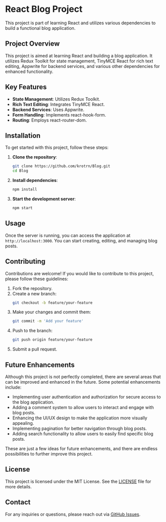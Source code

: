 # React Blog Project

This project is part of learning React and utilizes various dependencies to build a functional blog application.

## Project Overview

This project is aimed at learning React and building a blog application. It utilizes Redux Toolkit for state management, TinyMCE React for rich text editing, Appwrite for backend services, and various other dependencies for enhanced functionality.

## Key Features

- **State Management**: Utilizes Redux Toolkit.
- **Rich Text Editing**: Integrates TinyMCE React.
- **Backend Services**: Uses Appwrite.
- **Form Handling**: Implements react-hook-form.
- **Routing**: Employs react-router-dom.

## Installation

To get started with this project, follow these steps:

1. **Clone the repository**:
    ```sh
    git clone https://github.com/krotrn/Blog.git
    cd Blog
    ```

2. **Install dependencies**:
    ```sh
    npm install
    ```

3. **Start the development server**:
    ```sh
    npm start
    ```

## Usage

Once the server is running, you can access the application at `http://localhost:3000`. You can start creating, editing, and managing blog posts.

## Contributing

Contributions are welcome! If you would like to contribute to this project, please follow these guidelines:

1. Fork the repository.
2. Create a new branch:
    ```sh
    git checkout -b feature/your-feature
    ```
3. Make your changes and commit them:
    ```sh
    git commit -m 'Add your feature'
    ```
4. Push to the branch:
    ```sh
    git push origin feature/your-feature
    ```
5. Submit a pull request.

## Future Enhancements

Although this project is not perfectly completed, there are several areas that can be improved and enhanced in the future. Some potential enhancements include:

- Implementing user authentication and authorization for secure access to the blog application.
- Adding a comment system to allow users to interact and engage with blog posts.
- Enhancing the UI/UX design to make the application more visually appealing.
- Implementing pagination for better navigation through blog posts.
- Adding search functionality to allow users to easily find specific blog posts.

These are just a few ideas for future enhancements, and there are endless possibilities to further improve this project.

## License

This project is licensed under the MIT License. See the [LICENSE](./LICENSE) file for more details.

## Contact

For any inquiries or questions, please reach out via [GitHub Issues](https://github.com/krotrn/Blog/issues).